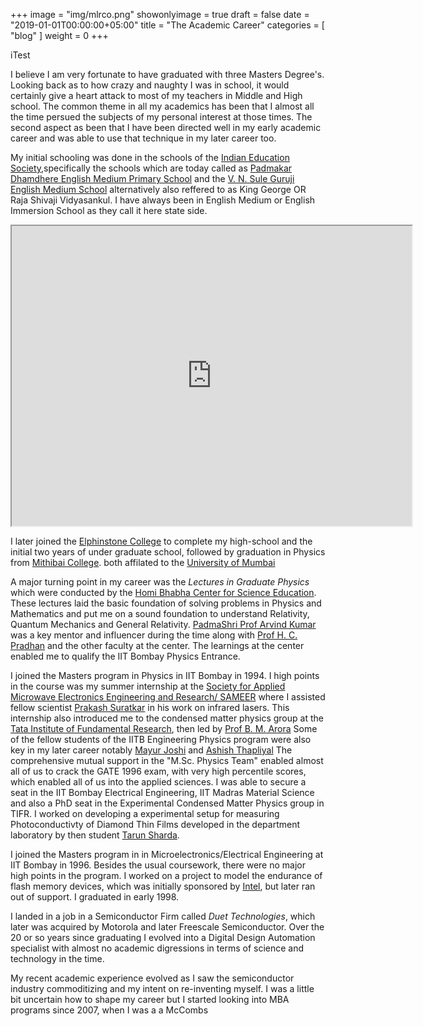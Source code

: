+++
image = "img/mlrco.png"
showonlyimage = true
draft = false
date = "2019-01-01T00:00:00+05:00"
title = "The Academic Career"
categories = [ "blog" ]
weight = 0
+++

iTest 

I believe I am very fortunate to have graduated with three Masters Degree's. Looking back
as to how crazy and naughty I was in school, it would certainly give a heart attack to most
of my teachers in Middle and High school. The common theme in all my academics has been
that I almost all the time persued the subjects of my personal interest at those times.
The second aspect as been that I have been directed well in my early academic career and was 
able to use that technique in my later career too.


<!--more-->
My initial schooling was done in the schools of the [Indian Education
Society](http://www.ies.edu),specifically the schools which are today called as
[Padmakar Dhamdhere English Medium Primary School](http://iespdemp.in/) and the [V. N.
Sule Guruji English Medium School](http://www.iesvns.com/) alternatively also
reffered to as King George OR Raja Shivaji Vidyasankul. I have always been in
English Medium or English Immersion School as they call it here state side. 

<iframe src="https://www.google.com/maps/d/embed?mid=1fUSlDtcKOgXqMG40brW6iVVH0GE&hl=en" width="640" height="480"></iframe>

I later joined the [Elphinstone College](https://www.elphinstone.ac.in/) to complete my 
high-school and the initial two years of under graduate school, followed by graduation in 
Physics from [Mithibai College](http://www.mithibai.ac.in/Department%20of%20Physics/M__471). 
both affilated to the [University of Mumbai](http://www.mu.ac.in/)

A major turning point in my career was the *Lectures in Graduate Physics* which
were conducted by the [Homi Bhabha Center for Science
Education](http://www.hbcse.tifr.res.in/). These lectures laid the basic
foundation of solving problems in Physics and Mathematics and put me on a sound foundation  to
understand Relativity, Quantum Mechanics and General Relativity. [PadmaShri
Prof Arvind Kumar](http://www.hbcse.tifr.res.in/people/visiting-scientists/arvind-kumar)
was a key mentor and influencer during the time along with [Prof H. C.
Pradhan](http://www.hbcse.tifr.res.in/people/former-members/hcpradhan) and the
other faculty at the center. The learnings at the center enabled me to qualify
the IIT Bombay Physics Entrance. 

I joined the Masters program in Physics in IIT Bombay in 1994. I high points in
the course was my summer internship at the [Society for Applied Microwave
Electronics Engineering and Research/ SAMEER](https://www.sameer.gov.in/) where
I assisted fellow scientist [Prakash
Suratkar](https://www.linkedin.com/in/prakash-suratkar-45237a7/) in his work on
infrared lasers.  This internship also introduced me to the condensed matter
physics group at the [Tata Institute of Fundamental
Research](http://www.tifr.res.in/~dcmpms/index.php), then led by [Prof B. M.
Arora](https://www.ee.iitb.ac.in/wiki/faculty/bmarora) Some of the fellow
students of the IITB Engineering Physics program were also key in my later
career notably [Mayur
Joshi](https://www.linkedin.com/in/mayur-vinod-joshi-9996182) and [Ashish
Thapliyal](https://www.linkedin.com/in/ashishthapliyal/)
The comprehensive mutual support in the "M.Sc. Physics Team" enabled almost all of us to crack the GATE 1996 exam,
with very high percentile scores, which enabled all of us into the applied sciences. 
I was able to secure a seat in the IIT Bombay Electrical Engineering, IIT Madras Material Science and also a PhD seat in the 
Experimental Condensed Matter Physics group in TIFR. 
I worked on developing a experimental setup for measuring Photoconductivty  of Diamond Thin Films developed in the department laboratory by
then student [Tarun Sharda](https://www.linkedin.com/in/tarunsharda/).

I joined the Masters program in in Microelectronics/Electrical Engineering at IIT Bombay in 1996. 
Besides the usual coursework, there were no major high points in the program. I worked on a project to model
the endurance of flash memory devices, which was initially sponsored by [Intel](https://www.intel.com/), 
but later ran out of support. I graduated in early 1998.

I landed in a job in a Semiconductor Firm called *Duet Technologies*, which later was acquired by Motorola and later Freescale Semiconductor. 
Over the 20 or so years since graduating I evolved into a Digital Design Automation specialist with almost no academic digressions in terms
of science and technology in the time. 

My recent academic experience evolved as I saw the semiconductor industry commoditizing and my intent on re-inventing myself. I was a little bit 
uncertain how to shape my career but I started looking into MBA programs since 2007, when I was a a McCombs 


 






